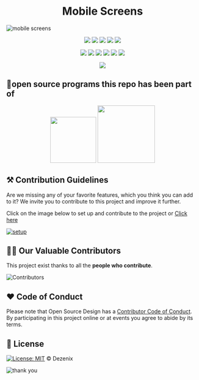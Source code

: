 <h1 align="center"> Mobile Screens</h1>

![mobile screens](https://user-images.githubusercontent.com/79747022/141756471-a1dabfed-ba45-4c4b-bd7b-aa9f30a5cd9b.png)


<div align="center">

<a href="https://github.com/Dezenix/ios-screens"><img src="https://badges.frapsoft.com/os/v1/open-source.svg?v=103"></a>
<a href="https://github.com/Dezenix/ios-screens"><img src="https://img.shields.io/badge/Built%20by-Designers-0059b3"></a>
<a href="https://github.com/Dezenix/ios-screens"><img src="https://img.shields.io/static/v1.svg?label=Contributions&message=Welcome&color=aqua"></a>
<a href="https://github.com/smaranjitghose/"><img src="https://img.shields.io/badge/Maintained%3F-yes-brightgreen.svg?v=103"></a>
<a href="https://github.com/Dezenix/ios-screens/blob/master/LICENSE"><img src="https://img.shields.io/badge/license-MIT-blue.svg?v=103"></a>

<a href="https://github.com/Dezenix/ios-screens/graphs/contributors"><img src="https://img.shields.io/github/contributors/Dezenix/ios-screens?color=brightgreen"></a>
<a href="https://github.com/Dezenix/ios-screens/stargazers"><img src="https://img.shields.io/github/stars/Dezenix/ios-screens?color=0059b3"></a>
<a href="https://github.com/Dezenix/ios-screens/network/members"><img src="https://img.shields.io/github/forks/Dezenix/ios-screens?color=aqua"></a>
<a href="https://github.com/Dezenix/ios-screens/issues?q=is%3Aissue+is%3Aclosed"><img src="https://img.shields.io/github/issues-closed-raw/Dezenix/ios-screens?color=aqua"></a>
<a href="https://github.com/Dezenix/ios-screens/pulls"><img src="https://img.shields.io/github/issues-pr/Dezenix/ios-screens?color=brightgreen"></a>
<a href="https://github.com/Dezenix/ios-screens/pulls?q=is%3Apr+is%3Aclosed"><img src="https://img.shields.io/github/issues-pr-closed-raw/Dezenix/ios-screens?color=0059b3"></a>
<!-- <a href="https://github.com/Dezenix/ios-screens/issues"><img src="https://img.shields.io/github/issues/Dezenix/ios-screens?color=0059b3"></a> -->
<img src="https://user-images.githubusercontent.com/73097560/115834477-dbab4500-a447-11eb-908a-139a6edaec5c.gif">
  
</div>

## 💯open source programs this repo has been part of
<div align="center">
<img src="https://user-images.githubusercontent.com/79747022/144798160-551b0f37-58d4-4f59-809e-d0f5e3f437c3.png" width="120px"> 
<img src="https://user-images.githubusercontent.com/79747022/144800351-13fa1e9d-6417-4330-bc87-00d33404cc76.png" width="150px">
</div>

##  ⚒️ Contribution Guidelines

Are we missing any of your favorite features, which you think you can add to it? We invite you to contribute to this project and improve it further.

Click on the image below to set up and contribute to the project or [Click here](https://github.com/Dezenix/.github/blob/main/CONTRIBUTING.md)

[![setup](https://user-images.githubusercontent.com/79747022/138320947-b57dc0fe-6ef1-4198-90c2-b1390c924d57.png)](https://github.com/Dezenix/.github/blob/main/CONTRIBUTING.md)

## 👨‍💻 Our Valuable Contributors

This project exist thanks to all the **people who contribute**.

![Contributors](https://contributors-img.web.app/image?repo=Dezenix/mobile-screens)

## ❤️ Code of Conduct

Please note that Open Source Design has a [Contributor Code of Conduct](https://github.com/Dezenix/.github/blob/main/CODE_OF_CONDUCT.md). By participating in this project online or at events you agree to abide by its terms.

## 📜 License

[![License: MIT](https://img.shields.io/badge/License-MIT-yellow.svg)](./LICENSE) © Dezenix

![thank you](https://user-images.githubusercontent.com/79747022/138321001-1ad01561-2d20-4ede-9158-1e43cb4d6507.png)

